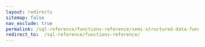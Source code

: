 ```yaml
---
layout: redirects
sitemap: false
nav_exclude: true
permalink: /sql-reference/functions-reference/semi-structured-data-functions.html
redirect_to:  /sql-reference/functions-reference/
---
```

